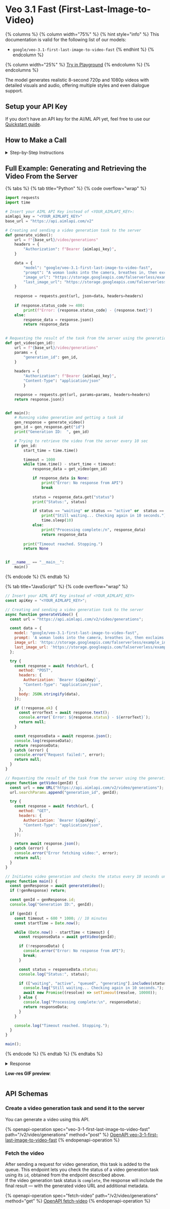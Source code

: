 # Veo 3.1 Fast (First-Last-Image-to-Video)

{% columns %}
{% column width="75%" %}
{% hint style="info" %}
This documentation is valid for the following list of our models:

* `google/veo-3.1-first-last-image-to-video-fast`
{% endhint %}
{% endcolumn %}

{% column width="25%" %}
<a href="https://aimlapi.com/app/?model=google/veo-3.1-first-last-image-to-video-fast&#x26;mode=video" class="button primary">Try in Playground</a>
{% endcolumn %}
{% endcolumns %}

The model generates realistic 8-second 720p and 1080p videos with detailed visuals and audio, offering multiple styles and even dialogue support.

## Setup your API Key

If you don’t have an API key for the AI/ML API yet, feel free to use our [Quickstart guide](https://docs.aimlapi.com/quickstart/setting-up).

## How to Make a Call

<details>

<summary>Step-by-Step Instructions</summary>

Generating a video using this model involves sequentially calling two endpoints:&#x20;

* The first one is for creating and sending a video generation task to the server (returns a generation ID).
* The second one is for requesting the generated video from the server using the generation ID received from the first endpoint.&#x20;

Below, you can find two corresponding API schemas and examples for both endpoint calls.

</details>

## Full Example: Generating and Retrieving the Video From the Server

{% tabs %}
{% tab title="Python" %}
{% code overflow="wrap" %}
```python
import requests
import time

# Insert your AIML API Key instead of <YOUR_AIMLAPI_KEY>:
aimlapi_key = "<YOUR_AIMLAPI_KEY>"
base_url = "https://api.aimlapi.com/v2"

# Creating and sending a video generation task to the server
def generate_video():
    url = f"{base_url}/video/generations"
    headers = {
        "Authorization": f"Bearer {aimlapi_key}", 
    }

    data = {
        "model": "google/veo-3.1-first-last-image-to-video-fast",
        "prompt": "A woman looks into the camera, breathes in, then exclaims energetically, 'Hello world!'",
        "image_url": "https://storage.googleapis.com/falserverless/example_inputs/veo31-flf2v-input-1.jpeg",
        "last_image_url": "https://storage.googleapis.com/falserverless/example_inputs/veo31-flf2v-input-2.jpeg",
    }
 
    response = requests.post(url, json=data, headers=headers)
    
    if response.status_code >= 400:
        print(f"Error: {response.status_code} - {response.text}")
    else:
        response_data = response.json()
        return response_data
    

# Requesting the result of the task from the server using the generation_id
def get_video(gen_id):
    url = f"{base_url}/video/generations"
    params = {
        "generation_id": gen_id,
    }
    
    headers = {
        "Authorization": f"Bearer {aimlapi_key}", 
        "Content-Type": "application/json"
        }

    response = requests.get(url, params=params, headers=headers)
    return response.json()


def main():
    # Running video generation and getting a task id
    gen_response = generate_video()
    gen_id = gen_response.get("id")
    print("Generation ID:  ", gen_id)

    # Trying to retrieve the video from the server every 10 sec
    if gen_id:
        start_time = time.time()

        timeout = 1000
        while time.time() - start_time < timeout:
            response_data = get_video(gen_id)

            if response_data is None:
                print("Error: No response from API")
                break
        
            status = response_data.get("status")
            print("Status:", status)

            if status == "waiting" or status == "active" or  status == "queued" or status == "generating":
                print("Still waiting... Checking again in 10 seconds.")
                time.sleep(10)
            else:
                print("Processing complete:/n", response_data)
                return response_data
   
        print("Timeout reached. Stopping.")
        return None     


if __name__ == "__main__":
    main()
```
{% endcode %}
{% endtab %}

{% tab title="JavaScript" %}
{% code overflow="wrap" %}
```javascript
// Insert your AIML API Key instead of <YOUR_AIMLAPI_KEY>
const apiKey = "<YOUR_AIMLAPI_KEY>";

// Creating and sending a video generation task to the server
async function generateVideo() {
  const url = "https://api.aimlapi.com/v2/video/generations";

  const data = {
    model: "google/veo-3.1-first-last-image-to-video-fast",
    prompt: 'A woman looks into the camera, breathes in, then exclaims energetically, "Hello world!"',
    image_url: 'https://storage.googleapis.com/falserverless/example_inputs/veo31-flf2v-input-1.jpeg',
    last_image_url: 'https://storage.googleapis.com/falserverless/example_inputs/veo31-flf2v-input-2.jpeg',
  };

  try {
    const response = await fetch(url, {
      method: "POST",
      headers: {
        Authorization: `Bearer ${apiKey}`,
        "Content-Type": "application/json",
      },
      body: JSON.stringify(data),
    });

    if (!response.ok) {
      const errorText = await response.text();
      console.error(`Error: ${response.status} - ${errorText}`);
      return null;
    }

    const responseData = await response.json();
    console.log(responseData);
    return responseData;
  } catch (error) {
    console.error("Request failed:", error);
    return null;
  }
}

// Requesting the result of the task from the server using the generation_id
async function getVideo(genId) {
  const url = new URL("https://api.aimlapi.com/v2/video/generations");
  url.searchParams.append("generation_id", genId);

  try {
    const response = await fetch(url, {
      method: "GET",
      headers: {
        Authorization: `Bearer ${apiKey}`,
        "Content-Type": "application/json",
      },
    });

    return await response.json();
  } catch (error) {
    console.error("Error fetching video:", error);
    return null;
  }
}

// Initiates video generation and checks the status every 10 seconds until completion or timeout
async function main() {
  const genResponse = await generateVideo();
  if (!genResponse) return;

  const genId = genResponse.id;
  console.log("Generation ID:", genId);

  if (genId) {
    const timeout = 600 * 1000; // 10 minutes
    const startTime = Date.now();

    while (Date.now() - startTime < timeout) {
      const responseData = await getVideo(genId);

      if (!responseData) {
        console.error("Error: No response from API");
        break;
      }

      const status = responseData.status;
      console.log("Status:", status);

      if (["waiting", "active", "queued", "generating"].includes(status)) {
        console.log("Still waiting... Checking again in 10 seconds.");
        await new Promise((resolve) => setTimeout(resolve, 10000));
      } else {
        console.log("Processing complete:\n", responseData);
        return responseData;
      }
    }

    console.log("Timeout reached. Stopping.");
  }
}

main();

```
{% endcode %}
{% endtab %}
{% endtabs %}

<details>

<summary>Response</summary>

{% code overflow="wrap" %}
```json5
Generation ID:   20f8ba41-0832-4a9c-ae45-a6c476ceb279:google/veo-3.1-first-last-image-to-video-fast
Status: generating
Still waiting... Checking again in 10 seconds.
Status: generating
Still waiting... Checking again in 10 seconds.
Status: generating
Still waiting... Checking again in 10 seconds.
Status: generating
Still waiting... Checking again in 10 seconds.
Status: generating
Still waiting... Checking again in 10 seconds.
Status: generating
Still waiting... Checking again in 10 seconds.
Status: completed
Processing complete:
{'id': '20f8ba41-0832-4a9c-ae45-a6c476ceb279:google/veo-3.1-first-last-image-to-video-fast', 'status': 'completed', 'video': {'url': 'https://cdn.aimlapi.com/flamingo/files/b/panda/zQs0rII39VlDmGgsa38ZH_output.mp4'}}
```
{% endcode %}

</details>

**Low-res GIF preview**:

<div align="left"><figure><img src="../../../.gitbook/assets/ezgif-604b566559731d.gif" alt=""><figcaption></figcaption></figure></div>

## API Schemas

### Create a video generation task and send it to the server

You can generate a video using this API.

{% openapi-operation spec="veo-3-1-first-last-image-to-video-fast" path="/v2/video/generations" method="post" %}
[OpenAPI veo-3-1-first-last-image-to-video-fast](https://raw.githubusercontent.com/aimlapi/api-docs/refs/heads/main/docs/api-references/video-models/Google/veo-3.1-first-last-image-to-video-fast.json)
{% endopenapi-operation %}

### Fetch the video

After sending a request for video generation, this task is added to the queue. This endpoint lets you check the status of a video generation task using its `id`, obtained from the endpoint described above.\
If the video generation task status is `complete`, the response will include the final result — with the generated video URL and additional metadata.

{% openapi-operation spec="fetch-video" path="/v2/video/generations" method="get" %}
[OpenAPI fetch-video](https://raw.githubusercontent.com/aimlapi/api-docs/refs/heads/main/docs/api-references/video-models/Google/veo-3.1-t2v-pair.json)
{% endopenapi-operation %}
